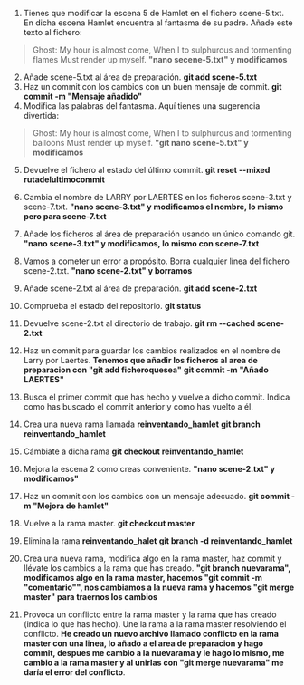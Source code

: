 1. Tienes que modificar la escena 5 de Hamlet en el fichero scene-5.txt. En dicha escena Hamlet encuentra al fantasma de su padre. Añade este texto al fichero:
> Ghost: 
> My hour is almost come,
> When I to sulphurous and tormenting flames
> Must render up myself.
**"nano secene-5.txt" y modificamos**
2. Añade scene-5.txt al área de preparación.
**git add scene-5.txt**
3. Haz un commit con los cambios con un buen mensaje de commit.
**git commit -m "Mensaje añadido"**
4. Modifica las palabras del fantasma. Aquí tienes una sugerencia divertida:
> Ghost: 
> My hour is almost come,
> When I to sulphurous and tormenting balloons
> Must render up myself.
**"git nano scene-5.txt" y modificamos**
5. Devuelve el fichero al estado del último commit.
**git reset --mixed rutadelultimocommit**
6. Cambia el nombre de LARRY por LAERTES en los ficheros scene-3.txt y scene-7.txt.
**"nano scene-3.txt" y modificamos el nombre, lo mismo pero para scene-7.txt**
7. Añade los ficheros al área de preparación usando un único comando git.
**"nano scene-3.txt" y modificamos, lo mismo con scene-7.txt**
8. Vamos a cometer un error a propósito. Borra cualquier línea del fichero scene-2.txt.
**"nano scene-2.txt" y borramos**
9. Añade scene-2.txt al área de preparación.
**git add scene-2.txt**
10. Comprueba el estado del repositorio.
**git status**
11. Devuelve scene-2.txt al directorio de trabajo.
**git rm --cached scene-2.txt**
12. Haz un commit para guardar los cambios realizados en el nombre de Larry por Laertes.
**Tenemos que añadir los ficheros al area de preparacion con "git add ficheroquesea"**
**git commit -m "Añado LAERTES"**
13. Busca el primer commit que has hecho y vuelve a dicho commit. Indica como has buscado el commit anterior y como has vuelto a él.

14. Crea una nueva rama llamada **reinventando_hamlet**
**git branch reinventando_hamlet**
15. Cámbiate a dicha rama
**git checkout reinventando_hamlet**
16. Mejora la escena 2 como creas conveniente.
**"nano scene-2.txt" y modificamos"**
17. Haz un commit con los cambios con un mensaje adecuado.
**git commit -m "Mejora de hamlet"**
18. Vuelve a la rama master.
**git checkout master**
19. Elimina la rama **reinventando_halet**
**git branch -d reinventando_hamlet**
20. Crea una nueva rama, modifica algo en la rama master, haz commit y llévate los cambios a la rama que has creado.
**"git branch nuevarama", modificamos algo en la rama master, hacemos "git commit -m "comentario"", nos cambiamos a la nueva rama y hacemos "git merge master" para traernos los cambios**
21. Provoca un conflicto entre la rama master y la rama que has creado (indica lo que has hecho). Une la rama a la rama master resolviendo el conflicto.
**He creado un nuevo archivo llamado conflicto en la rama master con una linea, lo añado a el area de preparacion y hago commit, despues me cambio a la nuevarama y le hago lo mismo, me cambio a la rama master y al unirlas con "git merge nuevarama" me daría el error del conflicto**.
